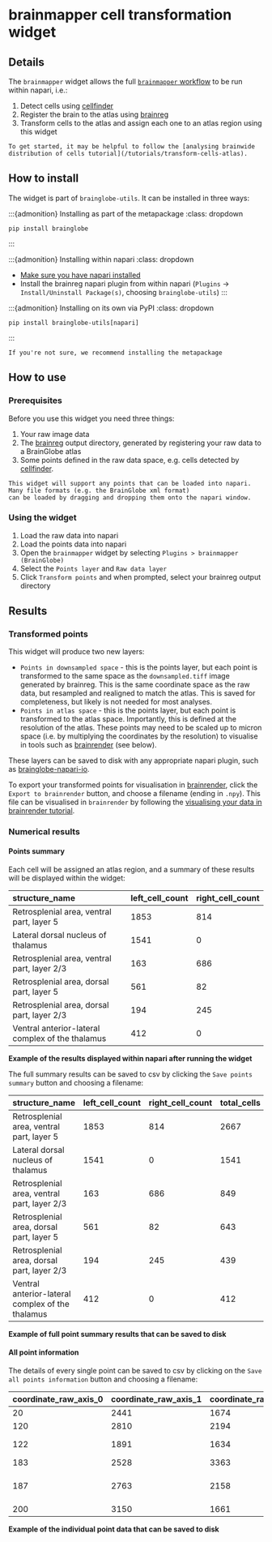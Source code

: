 # brainmapper cell transformation widget

## Details
The `brainmapper` widget allows the full [`brainmapper` workflow](/documentation/brainglobe-workflows/brainmapper/index) to be run within napari, i.e.:
1. Detect cells using [cellfinder](/documentation/cellfinder/index)
2. Register the brain to the atlas using [brainreg](/documentation/brainreg/index)
3. Transform cells to the atlas and assign each one to an atlas region using this widget

```{hint}
To get started, it may be helpful to follow the [analysing brainwide distribution of cells tutorial](/tutorials/transform-cells-atlas).
```

## How to install
The widget is part of `brainglobe-utils`. It can be installed in three ways:

:::{admonition} Installing as part of the metapackage
:class: dropdown
```
pip install brainglobe
```
:::

:::{admonition} Installing within napari
:class: dropdown
* [Make sure you have napari installed](https://napari.org/stable/tutorials/fundamentals/installation.html)
* Install the brainreg napari plugin from within napari (`Plugins` -> `Install/Uninstall Package(s)`, choosing `brainglobe-utils`)
:::

:::{admonition} Installing on its own via PyPI
:class: dropdown
```
pip install brainglobe-utils[napari]
```
:::

```{hint}
If you're not sure, we recommend installing the metapackage
```

## How to use

### Prerequisites 
Before you use this widget you need three things:
1. Your raw image data
2. The [brainreg](/documentation/brainreg/index) output directory, generated by registering your raw data to a BrainGlobe atlas
3. Some points defined in the raw data space, e.g. cells detected by [cellfinder](/documentation/cellfinder/index). 

```{hint}
This widget will support any points that can be loaded into napari. Many file formats (e.g. the BrainGlobe xml format) 
can be loaded by dragging and dropping them onto the napari window. 
```

### Using the widget
1. Load the raw data into napari
2. Load the points data into napari
3. Open the `brainmapper` widget by selecting `Plugins > brainmapper (BrainGlobe)`
4. Select the `Points layer` and `Raw data layer`
5. Click `Transform points` and when prompted, select your brainreg output directory


## Results

### Transformed points
This widget will produce two new layers:
- `Points in downsampled space` - this is the points layer, but each point is transformed to the same space as the 
`downsampled.tiff` image generated by brainreg. This is the same coordinate space as the raw data, but resampled and 
realigned to match the atlas. This is saved for completeness, but likely is not needed for most analyses. 
- `Points in atlas space` - this is the points layer, but each point is transformed to the atlas space. 
Importantly, this is defined at the resolution of the atlas. These points may need to be scaled up to micron space 
(i.e. by multiplying the coordinates by the resolution) to visualise in tools such as 
[brainrender](/documentation/brainrender/index) (see below).

These layers can be saved to disk with any appropriate napari plugin, such as 
[brainglobe-napari-io](https://www.napari-hub.org/plugins/brainglobe-napari-io).

To export your transformed points for visualisation in [brainrender](/documentation/brainrender/index), click the 
`Export to brainrender` button, and choose a filename (ending in `.npy`). This file can be visualised in `brainrender` 
by following the [visualising your data in brainrender tutorial](/tutorials/brainmapper/visualising-your-data-in-brainrender).

### Numerical results
#### Points summary
Each cell will be assigned an atlas region, and a summary of these results will be displayed within the widget:

| structure\_name | left\_cell\_count | right\_cell\_count |
| :--- | :--- | :--- |
| Retrosplenial area, ventral part, layer 5 | 1853 | 814 |
| Lateral dorsal nucleus of thalamus | 1541 | 0 |
| Retrosplenial area, ventral part, layer 2/3 | 163 | 686 | 
| Retrosplenial area, dorsal part, layer 5 | 561 | 82 | 
| Retrosplenial area, dorsal part, layer 2/3 | 194 | 245 |
| Ventral anterior-lateral complex of the thalamus | 412 | 0 |

**Example of the results displayed within napari after running the widget**

The full summary results can be saved to csv by clicking the `Save points summary` button and choosing a filename:


| structure\_name | left\_cell\_count | right\_cell\_count | total\_cells | left\_volume\_mm3 | right\_volume\_mm3 | total\_volume\_mm3 | left\_cells\_per\_mm3 | right\_cells\_per\_mm3 |
| :--- | :--- | :--- | :--- | :--- | :--- | :--- | :--- | :--- |
| Retrosplenial area, ventral part, layer 5 | 1853 | 814 | 2667 | 0.952479 | 0.966508 | 1.918987 | 1945.44971595174 | 842.207203665153 |
| Lateral dorsal nucleus of thalamus | 1541 | 0 | 1541 | 0.597768 | 0.534717 | 1.132485 | 2577.92320766585 | 0 |
| Retrosplenial area, ventral part, layer 2/3 | 163 | 686 | 849 | 0.57638 | 0.614387 | 1.190767 | 282.79954196884 | 1116.56008346531 |
| Retrosplenial area, dorsal part, layer 5 | 561 | 82 | 643 | 0.611487 | 0.644904 | 1.256391 | 917.435693645163 | 127.150707702232 |
| Retrosplenial area, dorsal part, layer 2/3 | 194 | 245 | 439 | 0.460668 | 0.492384 | 0.953052 | 421.127579949117 | 497.579125235589 |
| Ventral anterior-lateral complex of the thalamus | 412 | 0 | 412 | 0.397422 | 0.365181 | 0.762603 | 1036.6814116984 | 0 |

**Example of full point summary results that can be saved to disk**

#### All point information
The details of every single point can be saved to csv by clicking on the `Save all points information` 
button and choosing a filename:

|coordinate_raw_axis_0|coordinate_raw_axis_1|coordinate_raw_axis_2|coordinate_atlas_axis_0|coordinate_atlas_axis_1|coordinate_atlas_axis_2|structure_name                             |hemisphere|
|---------------------|---------------------|---------------------|-----------------------|-----------------------|-----------------------|-------------------------------------------|----------|
|20                   |2441                 |1674                 |1208                   |348                    |586                    |arbor vitae                                |left      |
|120                  |2810                 |2194                 |1154                   |444                    |690                    |Medulla                                    |left      |
|122                  |1891                 |1634                 |1169                   |363                    |460                    |Fastigial nucleus                          |right     |
|183                  |2528                 |3363                 |1121                   |723                    |663                    |Medulla                                    |left      |
|187                  |2763                 |2158                 |1122                   |437                    |679                    |Medial vestibular nucleus                  |left      |
|200                  |3150                 |1661                 |1128                   |313                    |733                    |arbor vitae                                |left      |

**Example of the individual point data that can be saved to disk**
